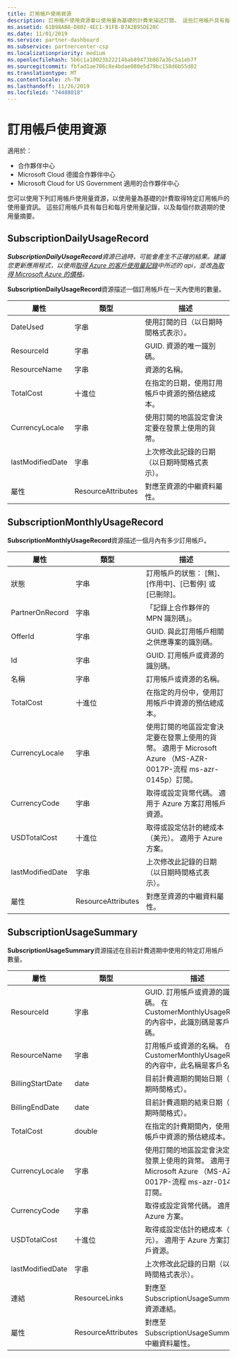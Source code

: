 ```yaml
---
title: 訂用帳戶使用資源
description: 訂用帳戶使用資源會以使用量為基礎的計費來描述訂閱。 這些訂用帳戶具有每日和每月使用量記錄，以及每個付款週期的使用量摘要。
ms.assetid: 61B98AB8-D802-4EC1-91FB-B7A2B95DE20C
ms.date: 11/01/2019
ms.service: partner-dashboard
ms.subservice: partnercenter-csp
ms.localizationpriority: medium
ms.openlocfilehash: 5b6c1a10023b22214bab89473b867a36c5a1eb7f
ms.sourcegitcommit: fbfad1ae706c8e4bdae080e5d79bc158d6b55d02
ms.translationtype: MT
ms.contentlocale: zh-TW
ms.lasthandoff: 11/26/2019
ms.locfileid: "74488018"
---
```

# <a name="subscription-usage-resources"></a>訂用帳戶使用資源

適用於：

- 合作夥伴中心
- Microsoft Cloud 德國合作夥伴中心
- Microsoft Cloud for US Government 適用的合作夥伴中心

您可以使用下列訂用帳戶使用量資源，以使用量為基礎的計費取得特定訂用帳戶的使用量資訊。 這些訂用帳戶具有每日和每月使用量記錄，以及每個付款週期的使用量摘要。

## <a name="subscriptiondailyusagerecord"></a>SubscriptionDailyUsageRecord

***SubscriptionDailyUsageRecord**資源已過時，可能會產生不正確的結果。建議您更新應用程式，以使用[取得 Azure 的客戶使用量記錄](get-a-customer-s-utilization-record-for-azure.md)中所述的 api，並改[為取得 Microsoft Azure 的價格](get-prices-for-microsoft-azure.md)。*

**SubscriptionDailyUsageRecord**資源描述一個訂用帳戶在一天內使用的數量。

| 屬性         | 類型               | 描述                                                                                   |
|------------------|--------------------|-----------------------------------------------------------------------------------------------|
| DateUsed         | 字串             | 使用訂閱的日（以日期時間格式表示）。                                 |
| ResourceId       | 字串             | GUID. 資源的唯一識別碼。                                                          |
| ResourceName     | 字串             | 資源的名稱。                                                                     |
| TotalCost        | 十進位             | 在指定的日期，使用訂用帳戶中資源的預估總成本。     |
| CurrencyLocale   | 字串             | 使用訂閱的地區設定會決定要在發票上使用的貨幣。 |
| lastModifiedDate | 字串             | 上次修改此記錄的日期（以日期時間格式表示）。                             |
| 屬性       | ResourceAttributes | 對應至資源的中繼資料屬性。                                        |

## <a name="subscriptionmonthlyusagerecord"></a>SubscriptionMonthlyUsageRecord

**SubscriptionMonthlyUsageRecord**資源描述一個月內有多少訂用帳戶。

| 屬性         | 類型               | 描述                                                                                   |
|------------------|--------------------|-----------------------------------------------------------------------------------------------|
| 狀態           | 字串             | 訂用帳戶的狀態： [無]、[作用中]、[已暫停] 或 [已刪除]。                  |
| PartnerOnRecord  | 字串             | 「記錄上合作夥伴的 MPN 識別碼」。                                                        |
| OfferId          | 字串             | GUID. 與此訂用帳戶相關之供應專案的識別碼。                                       |
| Id               | 字串             | GUID. 訂用帳戶或資源的識別碼。                                                 |
| 名稱             | 字串             | 訂用帳戶或資源的名稱。                                                     |
| TotalCost        | 十進位             | 在指定的月份中，使用訂用帳戶中資源的預估總成本。   |
| CurrencyLocale   | 字串             | 使用訂閱的地區設定會決定要在發票上使用的貨幣。 適用于 Microsoft Azure （MS-AZR-0017P-流程 ms-azr-0145p）訂閱。 |
| CurrencyCode     | 字串             | 取得或設定貨幣代碼。 適用于 Azure 方案訂用帳戶資源。                                         |
| USDTotalCost     | 十進位             | 取得或設定估計的總成本（美元）。 適用于 Azure 方案。                                         |
| lastModifiedDate | 字串             | 上次修改此記錄的日期（以日期時間格式表示）。                             |
| 屬性       | ResourceAttributes | 對應至資源的中繼資料屬性。                                        |

## <a name="subscriptionusagesummary"></a>SubscriptionUsageSummary

**SubscriptionUsageSummary**資源描述在目前計費週期中使用的特定訂用帳戶數量。

| 屬性         | 類型               | 描述                                                                                                            |
|------------------|--------------------|------------------------------------------------------------------------------------------------------------------------|
| ResourceId       | 字串             | GUID. 訂用帳戶或資源的識別碼。 在 CustomerMonthlyUsageRecord 的內容中，此識別碼是客戶識別碼。 |
| ResourceName     | 字串             | 訂用帳戶或資源的名稱。 在 CustomerMonthlyUsageRecord 的內容中，此名稱是客戶名稱。 |
| BillingStartDate | date               | 目前計費週期的開始日期（以日期時間格式）。                                                     |
| BillingEndDate   | date               | 目前計費週期的結束日期（以日期時間格式）。                                                       |
| TotalCost        | double             | 在指定的計費期間內，使用訂用帳戶中資源的預估總成本。               |
| CurrencyLocale   | 字串             | 使用訂閱的地區設定會決定要在發票上使用的貨幣。 適用于 Microsoft Azure （MS-AZR-0017P-流程 ms-azr-0145p）訂閱。 |
| CurrencyCode   | 字串             | 取得或設定貨幣代碼。 適用于 Azure 方案。                                         |
| USDTotalCost   | 十進位             | 取得或設定估計的總成本（美元）。 適用于 Azure 方案訂用帳戶資源。                                         |
| lastModifiedDate | 字串             | 上次修改此記錄的日期（以日期時間格式表示）。                                                      |
| 連結            | ResourceLinks      | 對應至 SubscriptionUsageSummary 的資源連結。                                                      |
| 屬性       | ResourceAttributes | 對應至 SubscriptionUsageSummary 的中繼資料屬性。                                                 |
